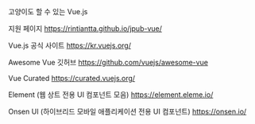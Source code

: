 고양이도 할 수 있는 Vue.js

지원 페이지
https://rintiantta.github.io/jpub-vue/

Vue.js 공식 사이트
https://kr.vuejs.org/

Awesome Vue 깃허브
https://github.com/vuejs/awesome-vue

Vue Curated
https://curated.vuejs.org/

Element (웹 상트 전용 UI 컴포넌트 모음)
https://element.eleme.io/

Onsen UI (하이브리드 모바일 애플리케이션 전용 UI 컴포넌트)
https://onsen.io/
